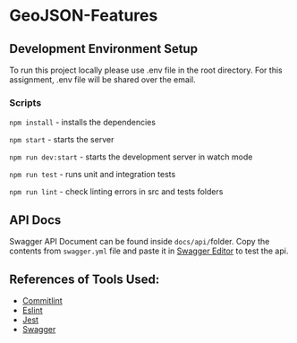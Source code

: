 # GeoJSON-Features

## Development Environment Setup
To run this project locally please use .env file in the root directory. For this assignment, .env file will be shared over the email.

### Scripts
`npm install` - installs the dependencies

`npm start` - starts the server

`npm run dev:start` - starts the development server in watch mode

`npm run test` - runs unit and integration tests

`npm run lint` - check linting errors in src and tests folders

## API Docs
Swagger API Document can be found inside `docs/api/`folder. Copy the contents from `swagger.yml` file and paste it in [Swagger Editor](https://editor.swagger.io/) to test the api.

## References of Tools Used:

 - [Commitlint](commitlint.js.org/#/guides-local-setup)
 - [Eslint](https://eslint.org/docs/latest/use/getting-started) 
 - [Jest](https://jestjs.io/) 
 - [Swagger](https://swagger.io/)
